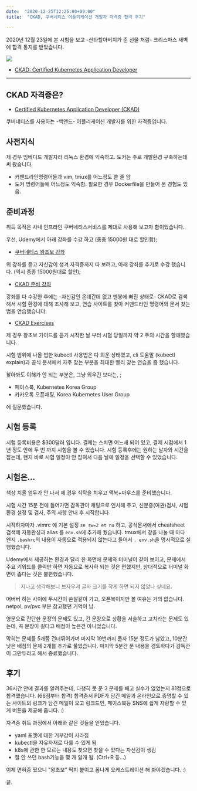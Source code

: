 ```yaml
---
date:  "2020-12-25T12:25:00+09:00"
title:  "CKAD, 쿠버네티스 어플리케이션 개발자 자격증 합격 후기"

---
```


2020년 12월 23일에 본 시험을 보고 -산타할아버지가 준 선물 처럼- 크리스마스 새벽에 합격 통지를 받았습니다.

![](https://asset.homin.dev/blog/img/ckad_hominlee.png)
* [CKAD: Certified Kubernetes Application Developer](https://www.youracclaim.com/badges/27add032-b7d4-4a93-93f4-ee5d5b0b4985/public_url)

----

## CKAD 자격증은?

* [Certified Kubernetes Application Developer (CKAD)](https://www.cncf.io/certification/ckad/)

쿠버네티스를 사용하는 -백앤드- 어플리케이션 개발자를 위한 자격증입니다.

## 사전지식

제 경우 임베디드 개발자라 리눅스 환경에 익숙하고. 도커는 주로 개발환경 구축하는데 써 봤습니다.

* 커맨드라인명령어들과 vim, tmux를 어느정도 쓸 줄 암
* 도커 명령어들에 어느정도 익숙함. 필요한 경우 Dockerfile을 만들어 본 경험도 있음.

## 준비과정

취득 목적은 사내 인프라인 쿠버네티스서비스를 제대로 사용해 보고자 함이었습니다.

우선, Udemy에서 아래 강좌를 수강 하고 (종종 15000원 대로 할인함);

* [쿠버네티스 왕초보 강좌](https://www.udemy.com/share/101to4AEAdeV1UR3gG/)

위 강좌를 듣고 자신감이 생겨 자격증까지 따 보려고,
아래 강좌를 추가로 수강 했습니다. (역시 종종 15000원대로 할인);

* [CKAD 준비 강좌](https://www.udemy.com/share/101EnoAEAdeV1UR3gG/)

강좌를 다 수강한 후에는 -자신감인 온데간데 없고 멘붕에 빠진 상태로-
CKAD로 검색해서 시험 환경에 대해 조사해 보고, 연습 사이트를 찾아
커맨드라인 명령어와 문서 찾는법을 연습했습니다.

* [CKAD Exercises](https://github.com/dgkanatsios/CKAD-exercises)

제 경우 왕초보 가이드를 듣기 시작한 날 부터 시험 당일까지 약 2 주의 시간을 할애했습니다.

시험 범위에 나올 법한 kubectl 사용법은 다 외운 상태였고,
cli 도움말 (kubectl explain)과 공식 문서에서 자주 찾는 부분을 최대한 빨리 찾는 연습을 좀 했습니다.

찾아봐도 이해가 안 되는 부분은, 그냥 외우긴 보다는, ;

* 페이스북, Kubernetes Korea Group
* 카카오톡 오픈채팅, Korea Kubernetes User Group

에 질문했습니다.

## 시험 등록

시험 등록비용은 $300달러 입니다.
결제는 스치면 어느새 되어 있고, 결제 시점에서 1년 정도 안에 두 번 까지 시험을 볼 수 있습니다.
시험 등록후에는 원하는 날자와 시간을 잡는데,
왠지 바로 시험 일정이 안 잡혀서 다음 날에 일정을 선택할 수 있었습니다.

## 시험은...

책상 치울 엄두가 안 나서 제 경우 식탁을 치우고 맥북+마우스를 준비했습니다.

시험 시간 15분 전에 들어가면 감독관이 채팅으로 인사해 주고,
신분증(여권)검사, 시험 환경 설정 및 검사, 주의 사항 안내 후 시작합니다.

시작하자마자 .vimrc 에 기본 설정 `se sw=2 et nu` 하고,
공식문서에서 cheatsheet 검색해 자동완성과 alias 를 `env.sh`에 추가해 뒀습니다.
tmux에서 창을 나눌 때 마다 왠지 `.bashrc`의 내용이 자동으로 적용되지 않는다고 들어서 `. env.sh`을 명시적으로 실행했습니다.

Udemy에서 제공하는 환경과 달리 한 화면에 문제와 터미널이 같이 보이고, 문제에서 주요 키워드를 클릭만 하면 자동으로 복사하 되는 것은 편했지만,
상대적으로 터미널 화면이 좁다는 것은 불편했습니다.

> 지나고 생각해보니 브자우져 글자 크기를 작게 하면 되지 않았나 싶네요.

어버버 하는 사이에 두시간이 쏜살같이 가고,
오픈북이지만 볼 여유는 거의 없습니다. netpol, pv/pvc 부분 참고했던 기억이 남.

영문으로 간단한 문장의 문제도 있고, 긴 문장으로 상황을 서술하고 고치라는 문제도 있는데,
꼭 문장이 길다고 배점이 높은건 아니었습니다.

막히는 문제를 5개쯤 건너뛰어가며 마지막 19번까지 풀자 15분 정도가 남았고,
10분간 낮은 배점의 문제 2개를 추가로 풀었습니다.
마지막 5분간 푼 내용을 검토하다가 감독관이 그만두라고 해서 종료했습니다.

## 후기

36시간 안에 결과를 알려주는데, 다행히 못 푼 3 문제를 빼고 실수가 없었는지 81점으로 합격했습니다. (66점부터 합격)
합격증서 PDF가 담긴 메일과 온라인으로 증명할 수 있는 사이트의 링크가 담긴 메일이 오고 링크드인, 페이스북등 SNS에 쉽게 자랑할 수 있게 버튼을 제공해 줍니다. :)

자격증 취득 과정에서 아래와 같은 것들을 얻었습니다.

* yaml 포멧에 대한 거부감이 사라짐
* kubectl을 자유자재로 다룰 수 있게 됨
* k8s에 관한 한 모르는 내용도 찾으면 찾을 수 있다는 자신감이 생김
* 잘 안 쓰던 bash기능을 몇 개 알개 됨. (Ctrl+R 등...)

이제 면혀증 땄으니 "왕초보" 딱지 붙이고 폼나게 오케스트레이션 해 봐야겠습니다. :)

끝.